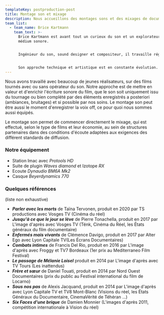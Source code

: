 ```yaml
---
templateKey: postproduction-post
title: Montage son et mixage
description: Nous accueillons des montages sons et des mixages de documentaires depuis 2011.
team_list:
  - team_name: Brice Kartmann
    team_text: >-
      Brice Kartmann est avant tout un curieux du son et un explorateur du
      médium sonore. 


      Ingénieur du son, sound designer et compositeur, il travaille régulièrement dans le cinéma documentaire (productions Nord-Ouest, l’image d’après, Alter Ego, TS productions), dans la production musicale (labels Kithibong, Un Je Ne Sais Quoi) et pour le spectacle vivant comme régisseur son et compositeur (Ensemble Tachycardie, Théâtre à cru, Demesten Titip, Collectif impatience) et comme intervenant pour des ateliers artistiques incluant de la réalisation sonore (Compagnie Marouchka, L'Intention Publique).


      Son approche technique et artistique est en constante évolution.
---
```

Nous avons travaillé avec beaucoup de jeunes réalisateurs, sur des films tournés avec ou sans opérateur du son. Notre approche est de mettre en valeur et d'enrichir l'écriture sonore du film, que le son soit uniquement issu du tournage ou bien complété par des éléments enregistrés a posteriori (ambiances, bruitages) et si possible par nos soins. Le montage son peut être aussi le moment d'enregistrer la voix off, ce pour quoi nous sommes aussi équipés.

Le montage son permet de commencer directement le mixage, qui est effectué, selon le type de films et leur économie, au sein de structures partenaires dans des conditions d'écoute adaptées aux exigences des différent standards de diffusion.

### Notre équipement

* Station Imac avec *Protools HD*
* Suite de plugin *Waves diamond* et Izotope *RX*
* Ecoute *Dynaudio BM6A Mk2*
* Casque *Beyerdynamics 770*

### Quelques références
(liste non exhaustive)

* ***Parler avec les morts*** de Taïna Tervonen, produit en 2020 par TS productions avec Vosges TV (Cinéma du réel)
* ***Jusqu'à ce que le jour se lève*** de Pierre Tonachella, produit en 2017 par L'image d'après avec Vosges TV (Tënk, Cinéma du Réel, les États généraux du film documentaire)
* ***Enfermés mais vivants*** de Clémence Davigo, produit en 2017 par Alter Ego avec Lyon Capitale TV(Les Écrans Documentaires)
* ***Combats intimes*** de Francis Del Rio, produit en 2016 par L'image d'après avec Froggy et TV7 Bordeaux (1er prix au Mediterraneo Film Festival)
* ***Le passage de Mélanie Loisel*** produit en 2014 par L'image d'après avec TV Tours (Les inattendus)
* ***Frère et sœur*** de Daniel Touati, produit en 2014 par Nord Ouest Documentaires (prix du public au Festival international du film de Locarno)
* ***Sous nos pas*** de Alexis Jacquand, produit en 2014 par L'image d'après avec Lyon Capitale TV et TV8 Mont-Blanc (Visions du réel, les États Généraux du Documentaire, CinemaVérité de Téhéran ...)
* ***Six Faces d'une brique*** de Damien Monnier (L'images d'après 2011, compétition internationale à Vision du réel)